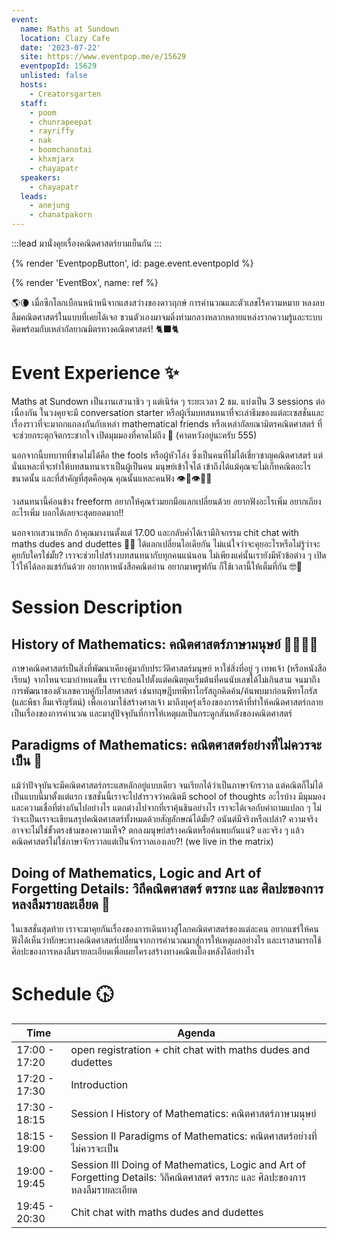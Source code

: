 ```yaml
---
event:
  name: Maths at Sundown
  location: Clazy Cafe
  date: '2023-07-22'
  site: https://www.eventpop.me/e/15629
  eventpopId: 15629
  unlisted: false
  hosts:
    - Creatorsgarten
  staff:
    - poom
    - chunrapeepat
    - rayriffy
    - nak
    - boomchanotai
    - khxmjarx
    - chayapatr
  speakers:
    - chayapatr
  leads:
    - anejung
    - chanatpakorn
---
```


:::lead
มานั่งคุยเรื่องคณิตศาสตร์ยามเย็นกัน
:::

{% render 'EventpopButton', id: page.event.eventpopId %}

{% render 'EventBox', name: ref %}

🌎🌘 เมื่อซีกโลกเบือนหน้าหนีจากแสงสว่างของดาวฤกษ์ การคำนวณและตัวเลขไร้ความหมาย หลงลบลืมคณิตศาสตร์ในแบบที่เคยได้เจอ ชวนตัวเองมาจมดิ่งท่ามกลางหลากหลายแหล่งรากความรู้และระบบคิดพร้อมกับเหล่ากัลยาณมิตรทางคณิตศาสตร์! 🐈‍⬛🐈

# Event Experience ✨

Maths at Sundown เป็นงานเสวนาชิว ๆ แต่เนิร์ด ๆ ระยะเวลา 2 ชม. แบ่งเป็น 3 sessions ต่อเนื่องกัน ในวงคุยจะมี conversation starter หรือผู้เริ่มบทสนทนาที่จะเล่าธีมของแต่ละเซสชั่นและเรื่องราวที่จะมาถกแถลงกันกับเหล่า mathematical friends หรือเหล่ากัลยณามิตรคณิตศาสตร์ ที่จะช่วยกระตุกจิตกระชากใจ เปิดมุมมองที่คาดไม่ถึง 🤩 (คาดหวังอยู่นะครับ 555)

นอกจากนี้บทบาทที่ขาดไม่ได้คือ the fools หรือผู้หัวโล่ง ซึ่งเป็นคนที่ไม่ได้เชี่ยวชาญคณิตศาสตร์ แต่นั่นแหละที่จะทำให้บทสนทนาเราเป็นผู้เป็นคน มนุษย์เข้าใจได้ เข้าถึงได้แม้คุณจะไม่เก็ทคณิตอะไรขนาดนั้น และที่สำคัญที่สุดคือคุณ คุณนั้นแหละคนฟัง 👁👄👁🫵🏼

วงสนทนานี้ค่อนข้าง freeform อยากให้คุณร่วมยกมือแลกเปลี่ยนด้วย อยากฟังอะไรเพิ่ม อยากเถียงอะไรเพิ่ม บอกได้เลยจะสุดยอดมาก!!

นอกจากเสวนาหลัก ถ้าคุณมางานตั้งแต่ 17.00 และกลับค่ำได้เรามีกิจกรรม chit chat with maths dudes and dudettes 💅🏼 ได้แลกเปลี่ยนไอเดียกัน ไม่แน่ใจว่าจะคุยอะไรหรือไม่รู้ว่าจะคุยกับใครใช่มั้ย? เราจะช่วยไปสร้างบทสนทนากับทุกคนแน่นอน ไม่เพียงแค่นั้นเรายังมีหัวข้อต่าง ๆ เปิดไว้ให้ได้ลองแชร์กันด้วย อยากหาหนังสือคณิตอ่าน อยากมาพรูฟกัน ก็ใช้เวลานี้ให้เต็มที่กัน 🤓🥳

# Session Description

## History of Mathematics: คณิตศาสตร์ภาษามนุษย์ 💃🏻🕺🏻

ภาษาคณิตศาสตร์เป็นสิ่งที่พัฒนาเคียงคู่มากับประวัติศาสตร์มนุษย์ หาใช่สิ่งที่อยู่ ๆ เทพเจ้า (หรือหนังสือเรียน) จากไหนจะมากำหนดขึ้น เราจะย้อนไปตั้งแต่คณิตยุคเริ่มต้นที่คนนับเลขได้ไม่เกินสาม จนมาถึงการพัฒนาของตัวเลขควบคู่กับไสยศาสตร์ เช่นทฤษฎีบทพีทาโกรัสถูกคิดค้น/ค้นพบมาก่อนพีทาโกรัส (และพิธา ลิ้มเจริญรัตน์) เพื่อเอามาใช้สร้างศาลเจ้า มาถึงยุครุ่งเรืองของการค้าที่ทำให้คณิตศาสตร์กลายเป็นเรื่องของการคำนวณ และมาสู่ปัจจุบันที่การให้เหตุผลเป็นกระดูกสันหลังของคณิตศาสตร์

## Paradigms of Mathematics: คณิตศาสตร์อย่างที่ไม่ควรจะเป็น 🧐

แม้ว่าปัจจุบันจะมีคณิตศาสตร์กระแสหลักอยู่แบบเดียว จนเรียกได้ว่าเป็นภาษาจักรวาล แต่คณิตก็ไม่ได้เป็นแบบนี้มาตั้งแต่แรก เซสชั่นนี้เราจะไปสำรวจว่าคณิตมี school of thoughts อะไรบ้าง มีมุมมองและความเชื่อที่ต่างกันไปอย่างไร แตกต่างไปจากที่เราคุ้นชินอย่างไร เราจะได้เจอกับคำถามแปลก ๆ ไม่ว่าจะเป็นเราจะเขียนสรุปคณิตศาสตร์ทั้งหมดด้วยสัญลักษณ์ได้มั้ย? อนันต์มีจริงหรือเปล่า? ความจริงอาจจะไม่ใช่ขั้วตรงข้ามของความเท็จ? ตกลงมนุษย์สร้างคณิตหรือค้นพบกันแน่? และจริง ๆ แล้วคณิตศาสตร์ไม่ใช่ภาษาจักรวาลแต่เป็นจักรวาลเองเลย?! (we live in the matrix)

## Doing of Mathematics, Logic and Art of Forgetting Details: วิถีคณิตศาสตร์ ตรรกะ และ ศิลปะของการหลงลืมรายละเอียด 🌱

ในเซสชั่นสุดท้าย เราจะมาคุยกันเรื่องของการเดินทางสู่โลกคณิตศาสตร์ของแต่ละคน อยากแชร์ให้คนฟังได้เห็นว่าทักษะทางคณิตศาสตร์เปลี่ยนจากการคำนวณมาสู่การให้เหตุผลอย่างไร และเราสามารถใช้ศิลปะของการหลงลืมรายละเอียดเพื่อเผยโครงสร้างทางคณิตเบื้องหลังได้อย่างไร

# Schedule 🕟

| Time          | Agenda                                                                                                                      |
| ------------- | --------------------------------------------------------------------------------------------------------------------------- |
| 17:00 - 17:20 | open registration + chit chat with maths dudes and dudettes                                                                 |
| 17:20 - 17:30 | Introduction                                                                                                                |
| 17:30 - 18:15 | Session I History of Mathematics: คณิตศาสตร์ภาษามนุษย์                                                                      |
| 18:15 - 19:00 | Session II Paradigms of Mathematics: คณิตศาสตร์อย่างที่ไม่ควรจะเป็น                                                         |
| 19:00 - 19:45 | Session III Doing of Mathematics, Logic and Art of Forgetting Details: วิถีคณิตศาสตร์ ตรรกะ และ ศิลปะของการหลงลืมรายละเอียด |
| 19:45 - 20:30 | Chit chat with maths dudes and dudettes                                                                                     |
